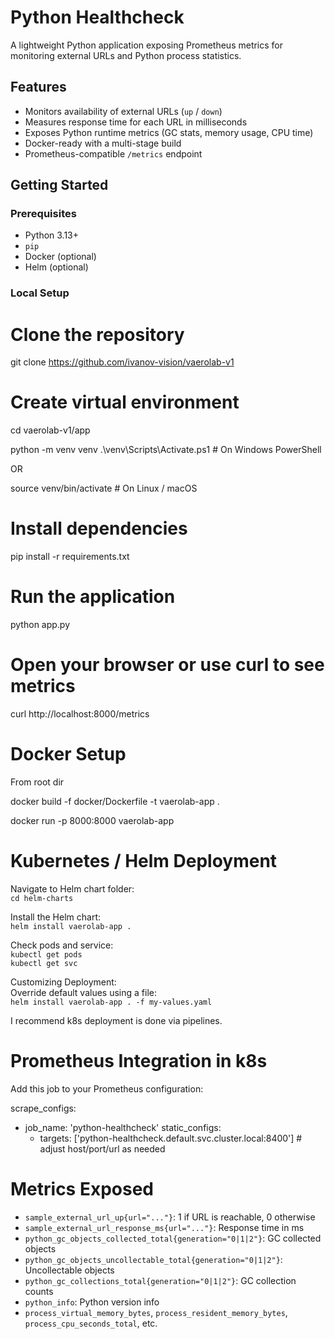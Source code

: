 # Python Healthcheck

A lightweight Python application exposing Prometheus metrics for monitoring external URLs and Python process statistics.

## Features

- Monitors availability of external URLs (`up` / `down`)
- Measures response time for each URL in milliseconds
- Exposes Python runtime metrics (GC stats, memory usage, CPU time)
- Docker-ready with a multi-stage build
- Prometheus-compatible `/metrics` endpoint

## Getting Started

### Prerequisites

- Python 3.13+
- `pip`
- Docker (optional)
- Helm (optional)

### Local Setup

# Clone the repository
git clone https://github.com/ivanov-vision/vaerolab-v1

# Create virtual environment
cd vaerolab-v1/app

python -m venv venv
.\venv\Scripts\Activate.ps1   # On Windows PowerShell

OR

source venv/bin/activate       # On Linux / macOS

# Install dependencies
pip install -r requirements.txt

# Run the application
python app.py

# Open your browser or use curl to see metrics
curl http://localhost:8000/metrics

# Docker Setup
From root dir

docker build -f docker/Dockerfile -t vaerolab-app .

docker run -p 8000:8000 vaerolab-app

# Kubernetes / Helm Deployment

Navigate to Helm chart folder:  
`cd helm-charts`

Install the Helm chart:  
`helm install vaerolab-app .`  

Check pods and service:  
`kubectl get pods`  
`kubectl get svc`

Customizing Deployment:  
Override default values using a file:  
`helm install vaerolab-app . -f my-values.yaml`  

I recommend k8s deployment is done via pipelines.

# Prometheus Integration in k8s

Add this job to your Prometheus configuration:

scrape_configs:
  - job_name: 'python-healthcheck'
    static_configs:
      - targets: ['python-healthcheck.default.svc.cluster.local:8400']  # adjust host/port/url as needed

# Metrics Exposed

- `sample_external_url_up{url="..."}`: 1 if URL is reachable, 0 otherwise
- `sample_external_url_response_ms{url="..."}`: Response time in ms
- `python_gc_objects_collected_total{generation="0|1|2"}`: GC collected objects
- `python_gc_objects_uncollectable_total{generation="0|1|2"}`: Uncollectable objects
- `python_gc_collections_total{generation="0|1|2"}`: GC collection counts
- `python_info`: Python version info
- `process_virtual_memory_bytes`, `process_resident_memory_bytes`, `process_cpu_seconds_total`, etc.